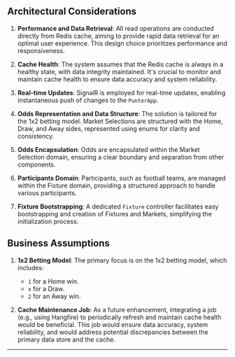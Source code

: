 
## Architectural Considerations

1. **Performance and Data Retrieval**: All read operations are conducted directly from Redis cache, aiming to provide rapid data retrieval for an optimal user experience. This design choice prioritizes performance and responsiveness.

2. **Cache Health**: The system assumes that the Redis cache is always in a healthy state, with data integrity maintained. It's crucial to monitor and maintain cache health to ensure data accuracy and system reliability.

3. **Real-time Updates**: SignalR is employed for real-time updates, enabling instantaneous push of changes to the `PunterApp`.

4. **Odds Representation and Data Structure**: The solution is tailored for the 1x2 betting model. Market Selections are structured with the Home, Draw, and Away sides, represented using enums for clarity and consistency.

5. **Odds Encapsulation**: Odds are encapsulated within the Market Selection domain, ensuring a clear boundary and separation from other components.

6. **Participants Domain**: Participants, such as football teams, are managed within the Fixture domain, providing a structured approach to handle various participants.

7. **Fixture Bootstrapping**: A dedicated `Fixture` controller facilitates easy bootstrapping and creation of Fixtures and Markets, simplifying the initialization process.

## Business Assumptions

1. **1x2 Betting Model**: The primary focus is on the 1x2 betting model, which includes:

   - `1` for a Home win.
   - `x` for a Draw.
   - `2` for an Away win.

2. **Cache Maintenance Job**: As a future enhancement, integrating a job (e.g., using Hangfire) to periodically refresh and maintain cache health would be beneficial. This job would ensure data accuracy, system reliability, and would address potential discrepancies between the primary data store and the cache.

---